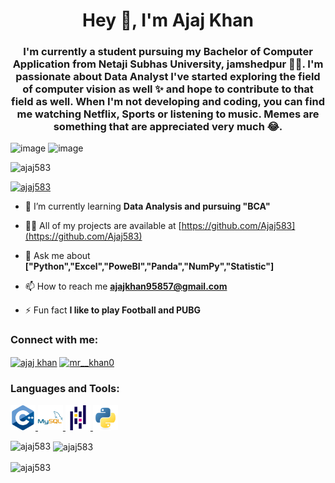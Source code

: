 
<h1 align="center">Hey 👋, I'm Ajaj Khan</h1>
<h3 align="center">I'm currently a student pursuing my Bachelor of Computer Application from Netaji Subhas University, jamshedpur 🧑‍🎓. I'm passionate about Data Analyst I've started exploring the field of computer vision as well ✨ and hope to contribute to that field as well. When I'm not developing and coding, you can find me watching Netflix, Sports or listening to music. Memes are something that are appreciated very much 😂.</h3>


![image](https://github.com/Ajaj583/Ajaj583/assets/158480555/de7dc111-83f1-481f-bae6-6041940e611a)
![image](https://github.com/Ajaj583/Ajaj583/assets/158480555/65083afd-c6b8-47df-8cc9-d8f2e48dd757)




<p align="left"> <img src="https://komarev.com/ghpvc/?username=ajaj583&label=Profile%20views&color=0e75b6&style=flat" alt="ajaj583" /> </p>

<p align="left"> <a href="https://github.com/ryo-ma/github-profile-trophy"><img src="https://github-profile-trophy.vercel.app/?username=ajaj583" alt="ajaj583" /></a> </p>

- 🌱 I’m currently learning **Data Analysis and pursuing "BCA"**

- 👨‍💻 All of my projects are available at [https://github.com/Ajaj583](https://github.com/Ajaj583)

- 💬 Ask me about **["Python","Excel","PoweBI","Panda","NumPy","Statistic"]**

- 📫 How to reach me **ajajkhan95857@gmail.com**

- ⚡ Fun fact **I like to play Football and PUBG**

<h3 align="left">Connect with me:</h3>
<p align="left">
<a href="https://linkedin.com/in/ajaj khan" target="blank"><img align="center" src="https://raw.githubusercontent.com/rahuldkjain/github-profile-readme-generator/master/src/images/icons/Social/linked-in-alt.svg" alt="ajaj khan" height="30" width="40" /></a>
<a href="https://instagram.com/mr__khan0" target="blank"><img align="center" src="https://raw.githubusercontent.com/rahuldkjain/github-profile-readme-generator/master/src/images/icons/Social/instagram.svg" alt="mr__khan0" height="30" width="40" /></a>
</p>

<h3 align="left">Languages and Tools:</h3>
<p align="left"> <a href="https://www.w3schools.com/cpp/" target="_blank" rel="noreferrer"> <img src="https://raw.githubusercontent.com/devicons/devicon/master/icons/cplusplus/cplusplus-original.svg" alt="cplusplus" width="40" height="40"/> </a> <a href="https://www.mysql.com/" target="_blank" rel="noreferrer"> <img src="https://raw.githubusercontent.com/devicons/devicon/master/icons/mysql/mysql-original-wordmark.svg" alt="mysql" width="40" height="40"/> </a> <a href="https://pandas.pydata.org/" target="_blank" rel="noreferrer"> <img src="https://raw.githubusercontent.com/devicons/devicon/2ae2a900d2f041da66e950e4d48052658d850630/icons/pandas/pandas-original.svg" alt="pandas" width="40" height="40"/> </a> <a href="https://www.python.org" target="_blank" rel="noreferrer"> <img src="https://raw.githubusercontent.com/devicons/devicon/master/icons/python/python-original.svg" alt="python" width="40" height="40"/> </a> </p>

<p><img align="left" src="https://github-readme-stats.vercel.app/api/top-langs?username=ajaj583&show_icons=true&locale=en&layout=compact" alt="ajaj583" /></p>

<p>&nbsp;<img align="center" src="https://github-readme-stats.vercel.app/api?username=ajaj583&show_icons=true&locale=en" alt="ajaj583" /></p>

<p><img align="center" src="https://github-readme-streak-stats.herokuapp.com/?user=ajaj583&" alt="ajaj583" /></p>

